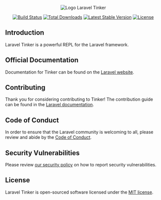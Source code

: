 <p align="center"><img src="/art/logo.svg')}}" alt="Logo Laravel Tinker"></p>

<p align="center">
<a href="https://github.com/laravel/tinker/actions"><img src="https://github.com/laravel/tinker/workflows/tests/badge.svg')}}" alt="Build Status"></a>
<a href="https://packagist.org/packages/laravel/tinker"><img src="https://img.shields.io/packagist/dt/laravel/tinker')}}" alt="Total Downloads"></a>
<a href="https://packagist.org/packages/laravel/tinker"><img src="https://img.shields.io/packagist/v/laravel/tinker')}}" alt="Latest Stable Version"></a>
<a href="https://packagist.org/packages/laravel/tinker"><img src="https://img.shields.io/packagist/l/laravel/tinker')}}" alt="License"></a>
</p>

## Introduction

Laravel Tinker is a powerful REPL for the Laravel framework.

## Official Documentation

Documentation for Tinker can be found on the [Laravel website](https://laravel.com/docs/artisan#tinker).

## Contributing

Thank you for considering contributing to Tinker! The contribution guide can be found in the [Laravel documentation](https://laravel.com/docs/contributions).

## Code of Conduct

In order to ensure that the Laravel community is welcoming to all, please review and abide by the [Code of Conduct](https://laravel.com/docs/contributions#code-of-conduct).

## Security Vulnerabilities

Please review [our security policy](https://github.com/laravel/tinker/security/policy) on how to report security vulnerabilities.

## License

Laravel Tinker is open-sourced software licensed under the [MIT license](LICENSE.md).
